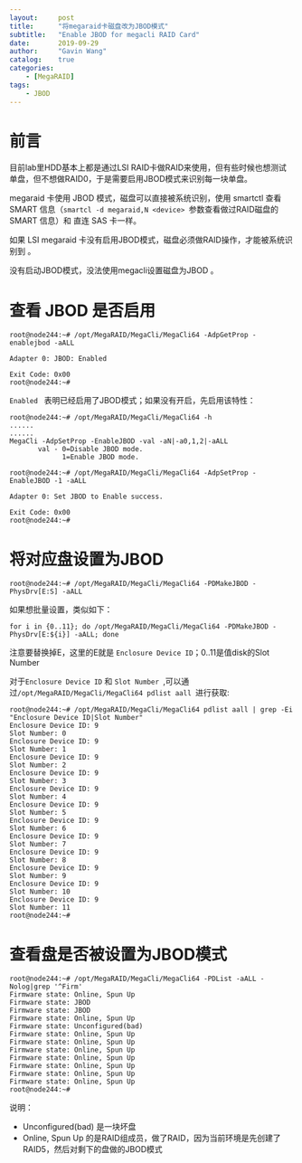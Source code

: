 ```yaml
---
layout:     post
title:      "将megaraid卡磁盘改为JBOD模式"
subtitle:   "Enable JBOD for megacli RAID Card"
date:       2019-09-29
author:     "Gavin Wang"
catalog:    true
categories:
    - [MegaRAID]
tags:
    - JBOD
---
```



# 前言

目前lab里HDD基本上都是通过LSI RAID卡做RAID来使用，但有些时候也想测试单盘，但不想做RAID0，于是需要启用JBOD模式来识别每一块单盘。

megaraid 卡使用 JBOD 模式，磁盘可以直接被系统识别，使用 smartctl 查看 SMART 信息（`smartcl -d megaraid,N <device> `参数查看做过RAID磁盘的 SMART 信息）和 直连 SAS 卡一样。

如果 LSI megaraid 卡没有启用JBOD模式，磁盘必须做RAID操作，才能被系统识别到 。

没有启动JBOD模式，没法使用megacli设置磁盘为JBOD 。


# 查看 JBOD 是否启用

```shell
root@node244:~# /opt/MegaRAID/MegaCli/MegaCli64 -AdpGetProp -enablejbod -aALL
                                     
Adapter 0: JBOD: Enabled

Exit Code: 0x00
root@node244:~# 
```

```Enabled ``` 表明已经启用了JBOD模式；如果没有开启，先启用该特性：

```shell
root@node244:~# /opt/MegaRAID/MegaCli/MegaCli64 -h
......
......
MegaCli -AdpSetProp -EnableJBOD -val -aN|-a0,1,2|-aALL 
       val - 0=Disable JBOD mode. 
             1=Enable JBOD mode.

root@node244:~# /opt/MegaRAID/MegaCli/MegaCli64 -AdpSetProp -EnableJBOD -1 -aALL
                                     
Adapter 0: Set JBOD to Enable success.

Exit Code: 0x00
root@node244:~# 

```


# 将对应盘设置为JBOD

```shell
root@node244:~# /opt/MegaRAID/MegaCli/MegaCli64 -PDMakeJBOD -PhysDrv[E:S] -aALL
```

如果想批量设置，类似如下：

```shell
for i in {0..11}; do /opt/MegaRAID/MegaCli/MegaCli64 -PDMakeJBOD -PhysDrv[E:${i}] -aALL; done
```

注意要替换掉E，这里的E就是 ```Enclosure Device ID```；0..11是值disk的Slot Number

对于```Enclosure Device ID``` 和 ```Slot Number ```,可以通过```/opt/MegaRAID/MegaCli/MegaCli64 pdlist aall ```进行获取:

```shell
root@node244:~# /opt/MegaRAID/MegaCli/MegaCli64 pdlist aall | grep -Ei "Enclosure Device ID|Slot Number"
Enclosure Device ID: 9
Slot Number: 0
Enclosure Device ID: 9
Slot Number: 1
Enclosure Device ID: 9
Slot Number: 2
Enclosure Device ID: 9
Slot Number: 3
Enclosure Device ID: 9
Slot Number: 4
Enclosure Device ID: 9
Slot Number: 5
Enclosure Device ID: 9
Slot Number: 6
Enclosure Device ID: 9
Slot Number: 7
Enclosure Device ID: 9
Slot Number: 8
Enclosure Device ID: 9
Slot Number: 9
Enclosure Device ID: 9
Slot Number: 10
Enclosure Device ID: 9
Slot Number: 11
root@node244:~# 
```

# 查看盘是否被设置为JBOD模式

```shell
root@node244:~# /opt/MegaRAID/MegaCli/MegaCli64 -PDList -aALL -Nolog|grep '^Firm'
Firmware state: Online, Spun Up
Firmware state: JBOD
Firmware state: JBOD
Firmware state: Online, Spun Up
Firmware state: Unconfigured(bad)
Firmware state: Online, Spun Up
Firmware state: Online, Spun Up
Firmware state: Online, Spun Up
Firmware state: Online, Spun Up
Firmware state: Online, Spun Up
Firmware state: Online, Spun Up
Firmware state: Online, Spun Up
root@node244:~# 
```

说明：
* Unconfigured(bad) 是一块坏盘
* Online, Spun Up 的是RAID组成员，做了RAID，因为当前环境是先创建了RAID5，然后对剩下的盘做的JBOD模式
